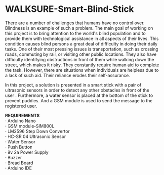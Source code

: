 # WALKSURE-Smart-Blind-Stick
There are a number of challenges that humans have no control over. Blindness is an example of such a problem. The main goal of working on this project is to bring attention to the world's blind population and to provide them with technological assistance in all aspects of their lives. This condition causes blind persons a great deal of difficulty in doing their daily tasks. One of their most pressing issues is transportation, such as crossing roads, commuting by rail, or visiting other public locations. They also have difficulty identifying obstructions in front of them while walking down the street, which makes it risky. They constantly require human aid to complete the task. However, there are situations when individuals are helpless due to a lack of such aid. Their reliance erodes their self-assurance.

In this project, a solution is presented in a smart stick with a pair of ultrasonic sensors in order to detect any other obstacles in front of the <br/>user . Furthermore, a water sensor is placed at the bottom of the stick to prevent puddles. And a GSM module is used to send the message to the registered user.

__REQUIREMENTS__<br/>
· Arduino Nano<br/>
· GSM module-SIM800L<br/>
· LM2596 Step Down Convertor <br/>
· HC-SR 04 Ultrasonic Sensor<br/>
· Water Sensor<br/>
· Push Button<br/>
· 9v 2a Power Supply <br/>
· Buzzer <br/>
· Bread Board<br/>
· Arduino IDE<br/>
